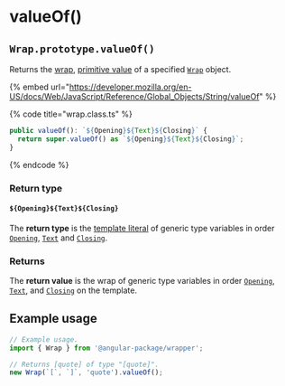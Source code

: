 # valueOf()

## `Wrap.prototype.valueOf()`

Returns the [wrap](../../../library/basic-concepts.md#wrap), [primitive value](https://developer.mozilla.org/en-US/docs/Web/JavaScript/Reference/Global\_Objects/String/valueOf) of a specified [`Wrap`](broken-reference) object.

{% embed url="https://developer.mozilla.org/en-US/docs/Web/JavaScript/Reference/Global_Objects/String/valueOf" %}

{% code title="wrap.class.ts" %}
```typescript
public valueOf(): `${Opening}${Text}${Closing}` {
  return super.valueOf() as `${Opening}${Text}${Closing}`;
}
```
{% endcode %}

### Return type

#### `${Opening}${Text}${Closing}`

The **return type** is the [template literal](https://www.typescriptlang.org/docs/handbook/2/template-literal-types.html) of generic type variables in order [`Opening`](../../generic-type-variables.md#wrap-opening), [`Text`](../../generic-type-variables.md#wrap-less-than...-text-...greater-than) and [`Closing`](../../generic-type-variables.md#wrap-closing).

### Returns

The **return value** is the wrap of generic type variables in order [`Opening`](../../generic-type-variables.md#wrap-opening), [`Text`](../../generic-type-variables.md#wrap-less-than...-text-...greater-than), and [`Closing`](../../generic-type-variables.md#wrap-closing) on the template.

## Example usage

```typescript
// Example usage.
import { Wrap } from '@angular-package/wrapper';

// Returns [quote] of type "[quote]".
new Wrap(`[`, `]`, 'quote').valueOf();
```
